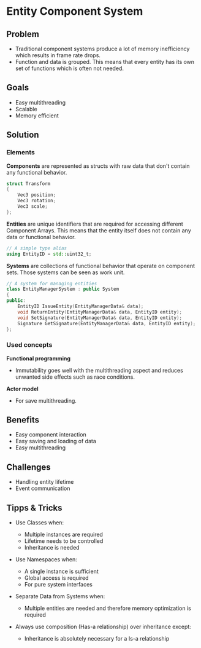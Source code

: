 # Entity Component System

## Problem
* Traditional component systems produce a lot of memory inefficiency which results in frame rate drops. 
* Function and data is grouped. This means that every entity has its own set of functions which is often not needed.

## Goals
* Easy multithreading
* Scalable
* Memory efficient

## Solution
### Elements
**Components** are represented as structs with raw data that don't contain any functional behavior.

```cpp
struct Transform
{
	Vec3 position;
	Vec3 rotation;
	Vec3 scale;
};
```

**Entities** are unique identifiers that are required for accessing different Component Arrays. This means that the entity itself does not contain any data or functional behavior.

```cpp
// A simple type alias
using EntityID = std::uint32_t;
```

**Systems** are collections of functional behavior that operate on component sets. Those systems can be seen as work unit.

```cpp
// A system for managing entities
class EntityManagerSystem : public System
{
public:
	EntityID IssueEntity(EntityManagerData& data);
	void ReturnEntity(EntityManagerData& data, EntityID entity);
	void SetSignature(EntityManagerData& data, EntityID entity);
	Signature GetSignature(EntityManagerData& data, EntityID entity);
};
```

### Used concepts

**Functional programming**
*  Immutability goes well with the multithreading aspect and reduces unwanted side effects such as race conditions.

**Actor model**
*  For save multithreading.

## Benefits
* Easy component interaction
* Easy saving and loading of data
* Easy multithreading

## Challenges
* Handling entity lifetime
* Event communication

## Tipps & Tricks

* Use Classes when:
   * Multiple instances are required
   * Lifetime needs to be controlled
   * Inheritance is needed

 * Use Namespaces when:
   * A single instance is sufficient
   * Global access is required
   * For pure system interfaces

 * Separate Data from Systems when:
   * Multiple entities are needed and therefore memory optimization is required

* Always use composition (Has-a relationship) over inheritance except:
   * Inheritance is absolutely necessary for a Is-a relationship
